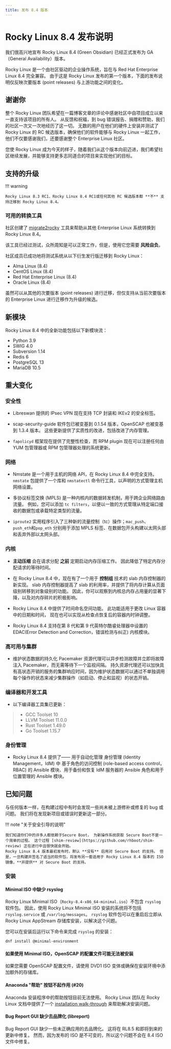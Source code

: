 ```yaml
---
title: 发布 8.4 版本
---
```


# Rocky Linux 8.4 发布说明

我们很高兴地宣布 Rocky Linux 8.4 (Green Obsidian) 已经正式发布为 GA（General Availability）版本。

Rocky Linux 是一个由社区驱动的企业操作系统，旨在与 Red Hat Enterprise Linux 8.4 完全兼容。 由于这是 Rocky Linux 发布的第一个版本，下面的发布说明仅反映次要版本 (point releases) 与上游功能之间的变化。

## 谢谢你

整个 Rocky Linux 团队希望在一篇博客文章的评论中感谢社区中自项目成立以来一直支持该项目的所有人。 从反馈和祝福，到 bug 错误报告、捐赠和赞助，我们的社区一次又一次地经历了这一切。 无数的用户在他们的硬件上安装并测试了 Rocky Linux 的 RC 候选版本，确保他们的软件能够与 Rocky Linux 一起工作，他们不仅要感谢我们，还要感谢整个 Enterprise Linux 社区。

您使 Rocky Linux 成为今天的样子，随着我们从这个版本向前迈进，我们希望社区继续发展，并能够支持更多志同道合的项目来实现他们的目标。

## 支持的升级

!!! warning

    Rocky Linux 8.3 RC1、Rocky Linux 8.4 RC1或任何其他 RC 候选版本都 **不** 支持迁移到 Rocky Linux 8.4。

### 可用的转换工具

社区创建了 [migrate2rocky](https://github.com/rocky-linux/rocky-tools/tree/main/migrate2rocky) 工具来帮助从其他 Enterprise Linux 系统转换到 Rocky Linux 8.4。

该工具已经过测试，众所周知是可以正常工作，但是，使用它您需要 **风险自负**。

社区成员已成功地将测试系统从以下衍生发行版迁移到 Rocky Linux：

 - Alma Linux (8.4)
 - CentOS Linux (8.4)
 - Red Hat Enterprise Linux (8.4)
 - Oracle Linux (8.4)

虽然可以从其他的次要版本 (point releases) 进行迁移，但仅支持从当前次要版本的 Enterprise Linux 进行迁移作为升级的候选。

## 新模块

Rocky Linux 8.4 中的全新功能包括以下新模块流：

 - Python 3.9
 - SWIG 4.0
 - Subversion 1.14
 - Redis 6
 - PostgreSQL 13
 - MariaDB 10.5

## 重大变化

### 安全性

 - Libreswan 提供的 IPsec VPN 现在支持 TCP 封装和 IKEv2 的安全标签。

 - scap-security-guide 软件包已被变基到 0.1.54 版本，OpenSCAP 也被变基到 1.3.4 版本。 这些更新提供了实质性的改进，包括改进了内存管理。

 - `fapolicyd` 框架现在提供了完整性检查，而 RPM plugin 现在可以注册任何由 YUM 包管理器或 RPM 包管理器处理的系统更新。

### 网络

 - Nmstate 是一个用于主机的网络 API，在 Rocky Linux 8.4 中完全支持。 `nmstate` 包提供了一个库和 `nmstatectl` 命令行工具，以声明的方式管理主机网络设置。

 - 多协议标签交换 (MPLS) 是一种内核内的数据转发机制，用于跨企业网络路由流量。 例如，您可以添加 `tc filters`，以便以一致的方式管理从特定端口接收的数据包或承载特定类型的流量。

 - `iproute2` 实用程序引入了三种新的流量控制（tc）操作；`mac_push`、`push_eth`和`pop_eth` 分别用于添加 MPLS 标签、在数据包开头构建以太网头部和丢弃外部以太网头部。

### 内核

 - **主动压缩** 会在请求分配 **之前** 定期启动内存压缩工作。 因此降低了特定内存分配请求的等待时间。

 - 在 Rocky Linux 8.4 中，现在有了一个用于 **控制组** 技术的 slab 内存控制器的新实现。 slab 内存控制器提高了 slab 的利用率，并提供了将内存计算从页面级别转移到对象级别的功能。 因此，你可以观察到内核总内存占用量的显著下降，以及对内存碎片的积极影响。

 - Rocky Linux 8.4 中提供了时间命名空间功能。 此功能适用于更改 Linux 容器中的日期和时间， 现在也可以实现从检查点恢复后的容器内时钟调整。

 - Rocky Linux 8.4 支持在第 8 代和第 9 代英特尔酷睿处理器中设置的 EDAC(Error Detection and Correction，错误检测与纠正) 内核模块。

### 高可用与集群

 - 维护状态数据的持久化 Pacemaker 资源代理可以异步检测故障并立即将故障注入 Pacemaker，而无需等待下一个监视间隔。 持久资源代理还可以加快具有高状态开销的服务的集群响应时间，因为维护状态数据可以通过不单独调用每个操作的状态来减少集群操作（如启动、停止和监视）的状态开销。

### 编译器和开发工具

 - 以下编译器工具集已更新：

>  * GCC Toolset 10
>  * LLVM Toolset 11.0.0
>  * Rust Toolset 1.49.0
>  * Go Toolset 1.15.7

### 身份管理

 - Rocky Linux 8.4 提供了—— 用于自动化管理 身份管理 (Identity Management，IdM) 中 基于角色的访问控制 (role-based access control，RBAC) 的 Ansible 模块、用于备份和恢复 IdM 服务器的 Ansible 角色和用于位置管理的 Ansible 模块。

## 已知问题

与任何版本一样，在构建过程中有时会发现一些尚未被上游修补或修复的 bug 或问题。 我们将在发现新项目或错误时更新这一部分。

!!! note "关于安全引导的说明"

    我们知道你们中的许多人都依赖于Secure Boot， 为新操作系统获取 Secure Boot不是一个简单的过程。 这个过程 [shim-review](https://github.com/rhboot/shim-review) 正在进行中且很快就会开始。
    Rocky Linux 8.4 版本最初发布时，默认 **没有** 启用对 Secure Boot 的支持。 但是，一旦构建并签名了适当的软件包，将发布另一套适用于 Rocky Linux 8.4 版本的 ISO 镜像，**并提供** 对 Secure Boot 的支持。

### 安装

#### Minimal ISO 中缺少 rsyslog

Rocky Linux Minimal ISO（`Rocky-8.4-x86_64-minimal.iso`）不包含 `rsyslog` 软件包。 因此，使用 Rocky Linux Minimal ISO 安装的系统将不包括 `rsyslog.service` 或 `/var/log/messages`。 `rsyslog` 软件包可以在重启后立即从 Rocky Linux AppStream 存储库安装，以解决这个问题。

您可以在安装后运行以下命令来完成 `rsyslog` 的安装：

```bash
dnf install @minimal-environment
```

#### 如果使用 Minimal ISO，OpenSCAP 的配置文件可能无法被安装

如果您需要 OpenSCAP 配置文件，请使用 DVD1 ISO 变体或确保在安装环境中添加额外的存储库。

#### Anaconda "帮助" 按钮不起作用 (#20)

Anaconda 安装程序中的帮助按钮目前无法使用。 Rocky Linux 团队在 Rocky Linux 文档中提供了一个 [installation walk-through](../guides/installation.md) 来帮助解决安装问题。

#### Bug Report GUI 缺少去品牌化 (libreport)

Bug Report GUI 缺少一些未正确应用的去品牌化。 这将在 RL8.5 和即将到来的更新中修复。 然而，因为发布的 ISO 是不可变的，所以这个问题不会在 8.4 ISO 文件中修复。
